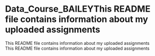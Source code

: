 # Data_Course_BAILEYThis README file contains information about my uploaded assignments
This README file contains information about my uploaded assignments
This README file contains information about my uploaded assignments
